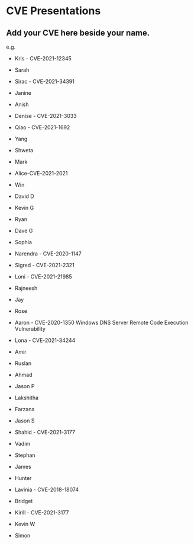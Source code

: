 # CVE Presentations

## Add your CVE here beside your name.
e.g.
* Kris - CVE-2021-12345


* Sarah
* Sirac - CVE-2021-34391
* Janine
* Anish
* Denise - CVE-2021-3033
* Qiao - CVE-2021-1692
* Yang
* Shweta
* Mark
* Alice-CVE-2021-2021
* Win
* David D
* Kevin G
* Ryan
* Dave G
* Sophia
* Narendra - CVE-2020-1147 
* Sigred - CVE-2021-2321 
* Loni - CVE-2021-21985
* Rajneesh
* Jay
* Rose
* Aaron - CVE-2020-1350 Windows DNS Server Remote Code Execution Vulnerability
* Lona - CVE-2021-34244
* Amir
* Ruslan
* Ahmad
* Jason P
* Lakshitha
* Farzana
* Jason S
* Shahid - CVE-2021-3177
* Vadim
* Stephan
* James
* Hunter
* Lavinia - CVE-2018-18074
* Bridget
* Kirill - CVE-2021-3177
* Kevin W
* Simon
